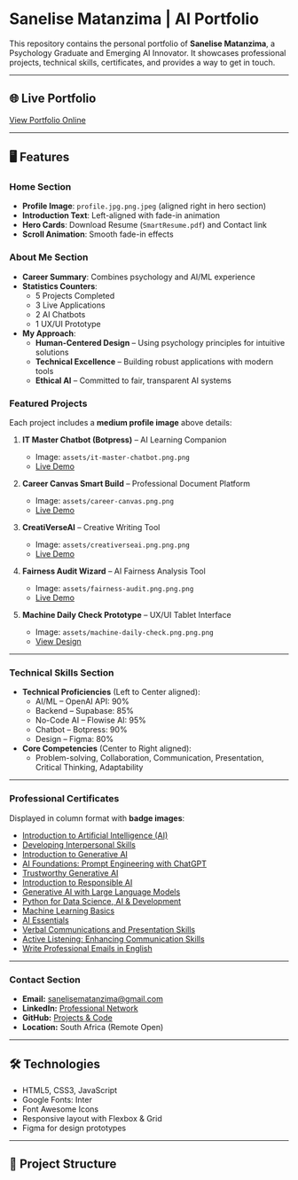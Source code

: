 # Sanelise Matanzima | AI Portfolio

This repository contains the personal portfolio of **Sanelise Matanzima**, a Psychology Graduate and Emerging AI Innovator. It showcases professional projects, technical skills, certificates, and provides a way to get in touch.

---

## 🌐 Live Portfolio

[View Portfolio Online](https://sanelise01.github.io/Sanelise_Matanzima_portfolio/)

---

## 🖥️ Features

### Home Section
- **Profile Image**: `profile.jpg.png.jpeg` (aligned right in hero section)
- **Introduction Text**: Left-aligned with fade-in animation
- **Hero Cards**: Download Resume (`SmartResume.pdf`) and Contact link
- **Scroll Animation**: Smooth fade-in effects

### About Me Section
- **Career Summary**: Combines psychology and AI/ML experience
- **Statistics Counters**:
  - 5 Projects Completed
  - 3 Live Applications
  - 2 AI Chatbots
  - 1 UX/UI Prototype
- **My Approach**:
  - **Human-Centered Design** – Using psychology principles for intuitive solutions
  - **Technical Excellence** – Building robust applications with modern tools
  - **Ethical AI** – Committed to fair, transparent AI systems

### Featured Projects
Each project includes a **medium profile image** above details:

1. **IT Master Chatbot (Botpress)** – AI Learning Companion  
   - Image: `assets/it-master-chatbot.png.png`  
   - [Live Demo](https://cdn.botpress.cloud/webchat/v2.4/shareable.html?configUrl=https://files.bpcontent.cloud/2025/05/16/10/20250516102421-ZCIOC18F.json)

2. **Career Canvas Smart Build** – Professional Document Platform  
   - Image: `assets/career-canvas.png.png`  
   - [Live Demo](https://lovable.dev/projects/2fdf0ff1-250f-4b5c-9e69-794e521563f8)

3. **CreatiVerseAI** – Creative Writing Tool  
   - Image: `assets/creativerseai.png.png.png`  
   - [Live Demo](https://cloud.flowiseai.com/chatbot/d4baf847-e9e1-4de2-9a22-c910eec44299)

4. **Fairness Audit Wizard** – AI Fairness Analysis Tool  
   - Image: `assets/fairness-audit.png.png.png`  
   - [Live Demo](https://lovable.dev/projects/64f0b266-2177-4e9a-a88d-168e551e5d8a)

5. **Machine Daily Check Prototype** – UX/UI Tablet Interface  
   - Image: `assets/machine-daily-check.png.png.png`  
   - [View Design](https://www.figma.com/proto/4l9za9IJtBn06GS4tPwqfj/Machine-Daily-Check_Prototype?node-id=13-3&p=f&t=MxOoZKrUt6grOVLa-1&scaling=scale-down&content-scaling=fixed&page-id=0%3A1&starting-point-node-id=13%3A3)

---

### Technical Skills Section
- **Technical Proficiencies** (Left to Center aligned):
  - AI/ML – OpenAI API: 90%
  - Backend – Supabase: 85%
  - No-Code AI – Flowise AI: 95%
  - Chatbot – Botpress: 90%
  - Design – Figma: 80%
- **Core Competencies** (Center to Right aligned):
  - Problem-solving, Collaboration, Communication, Presentation, Critical Thinking, Adaptability

---

### Professional Certificates
Displayed in column format with **badge images**:

- [Introduction to Artificial Intelligence (AI)](https://coursera.org/share/116adc0ba58dd0b23cbba35205d9703a)
- [Developing Interpersonal Skills](https://coursera.org/share/424029d2939ebc71656afba735f93132)
- [Introduction to Generative AI](https://coursera.org/share/ad6a6eeb0e65dc8951dac04bfc5c843d)
- [AI Foundations: Prompt Engineering with ChatGPT](https://coursera.org/share/a6281597ce5be7c5b209010f3d438359)
- [Trustworthy Generative AI](https://coursera.org/share/b7435e8ddd655f498a54c1b8add9acc2)
- [Introduction to Responsible AI](https://coursera.org/share/95692270160e080987fb809f50af1ccb)
- [Generative AI with Large Language Models](https://coursera.org/share/e09e9aa4e64345fe45476080f85f0c8d)
- [Python for Data Science, AI & Development](https://coursera.org/share/80055eff26270412a7a8a1dde4386257)
- [Machine Learning Basics](https://coursera.org/share/daf2a212ac3aad787eb3da760e2b186a)
- [AI Essentials](https://coursera.org/share/47fc67540ae6ac1a1cb411fbabc18ccd)
- [Verbal Communications and Presentation Skills](https://coursera.org/share/5900153b977c237a5e53c4ff0b28a3de)
- [Active Listening: Enhancing Communication Skills](https://coursera.org/share/b8c694effc59f58162b611d66527b510)
- [Write Professional Emails in English](https://coursera.org/share/9de76ba1c95976acd8f09fc411e772f9)

---

### Contact Section
- **Email:** sanelisematanzima@gmail.com  
- **LinkedIn:** [Professional Network](https://www.linkedin.com/in/sanelisem)  
- **GitHub:** [Projects & Code](https://github.com/sanelise01)  
- **Location:** South Africa (Remote Open)

---

## 🛠️ Technologies
- HTML5, CSS3, JavaScript
- Google Fonts: Inter
- Font Awesome Icons
- Responsive layout with Flexbox & Grid
- Figma for design prototypes

---

## 📂 Project Structure


